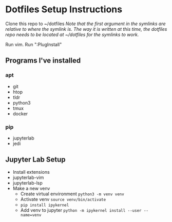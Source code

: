# Dotfiles Setup Instructions

Clone this repo to ~/dotfiles
*Note that the first argument in the symlinks are relative to where the symlink is. The way it is written at this time, the dotfiles repo needs to be located at ~/dotfiles for the symlinks to work.*

Run vim. Run ":PlugInstall"

## Programs I've installed
### apt
- git
- htop
- tldr
- python3
- tmux
- docker

### pip
- jupyterlab
- jedi

## Jupyter Lab Setup
- Install extensions
- jupyterlab-vim
- jupyterlab-lsp
- Make a new venv
    - Create virtual environment ```python3 -m venv venv```
    - Activate venv ```source venv/bin/activate```
    - ```pip install ipykernel```
    - Add venv to jupyter ```python -m ipykernel install --user --name=venv```
